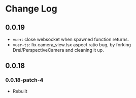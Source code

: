 # Change Log

## 0.0.19

- `vuer`: close websocket when spawned function returns. 
- `vuer-ts`: fix camera_view.tsx aspect ratio bug, by forking Drei/PerspectiveCamera and cleaning it up.

## 0.0.18

### 0.0.18-patch-4

- Rebuilt
